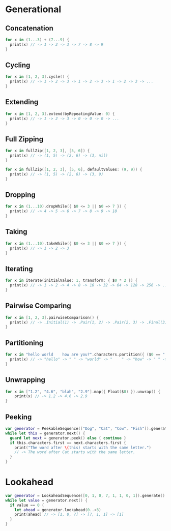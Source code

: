 # Generational

## Concatenation
```swift
for x in (1...3) + (7...9) {
  print(x) // -> 1 -> 2 -> 3 -> 7 -> 8 -> 9
}
```

## Cycling
```swift
for x in [1, 2, 3].cycle() {
  print(x) // -> 1 -> 2 -> 3 -> 1 -> 2 -> 3 -> 1 -> 2 -> 3 -> ...
}
```

## Extending
```swift
for x in [1, 2, 3].extend(byRepeatingValue: 0) {
  print(x) // -> 1 -> 2 -> 3 -> 0 -> 0 -> 0 -> ...
}
```

## Full Zipping
```swift
for x in fullZip([1, 2, 3], [5, 6]) {
  print(x) // -> (1, 5) -> (2, 6) -> (3, nil)
}

for x in fullZip([1, 2, 3], [5, 6], defaultValues: (9, 9)) {
  print(x) // -> (1, 5) -> (2, 6) -> (3, 9)
}
```

## Dropping
```swift
for x in (1...10).dropWhile({ $0 <= 3 || $0 => 7 }) {
  print(x) // -> 4 -> 5 -> 6 -> 7 -> 8 -> 9 -> 10
}
```

## Taking
```swift
for x in (1...10).takeWhile({ $0 <= 3 || $0 => 7 }) {
  print(x) // -> 1 -> 2 -> 3
}
```

## Iterating
```swift
for x in iterate(initialValue: 1, transform: { $0 * 2 }) {
  print(x) // -> 1 -> 2 -> 4 -> 8 -> 16 -> 32 -> 64 -> 128 -> 256 -> ...
}
```

## Pairwise Comparing
```swift
for x in [1, 2, 3].pairwiseComparison() {
  print(x) // -> .Initial(1) -> .Pair(1, 2) -> .Pair(2, 3) -> .Final(3)
}
```

## Partitioning
```swift
for x in "hello world    how are you?".characters.partition({ ($0 == " ") != ($1 == " ") }).map(String.init) {
  print(x) // -> "hello" -> " " -> "world" -> "    " -> "how" -> " " -> "are" -> " " -> "you?"
}
```

## Unwrapping
```swift
for x in ["1.2", "4.6", "blah", "2.9"].map({ Float($0) }).unwrap() {
    print(x) // -> 1.2 -> 4.6 -> 2.9
}
```

## Peeking
```swift
var generator = PeekableSequence(["Dog", "Cat", "Cow", "Fish"]).generate()
while let this = generator.next() {
  guard let next = generator.peek() else { continue }
  if this.characters.first == next.characters.first {
    print("The word after \(this) starts with the same letter.")
    // -> The word after Cat starts with the same letter.
  }
}
```

# Lookahead
```swift
var generator = LookaheadSequence([0, 1, 0, 7, 1, 1, 0, 1]).generate()
while let value = generator.next() {
  if value == 0 {
    let ahead = generator.lookahead(0..<3)
    print(ahead) // -> [1, 0, 7] -> [7, 1, 1] -> [1]
  }
}
```
